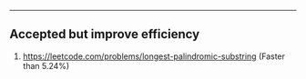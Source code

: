 ---

## Accepted but improve efficiency

1. https://leetcode.com/problems/longest-palindromic-substring (Faster than 5.24%)
